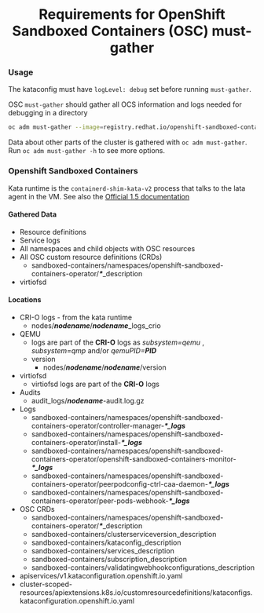 # <center>Requirements for OpenShift Sandboxed Containers (OSC) must-gather</center>


### Usage
The kataconfig must have `logLevel: debug` set before running `must-gather`.

OSC `must-gather` should gather all OCS information and logs needed for debugging in a directory
```sh
oc adm must-gather --image=registry.redhat.io/openshift-sandboxed-containers/osc-must-gather-rhel9:latest
```
Data about other parts of the cluster is gathered with `oc adm must-gather`. Run `oc adm must-gather -h` to see more options.

### Openshift Sandboxed Containers
Kata runtime is the `containerd-shim-kata-v2` process that talks to the lata agent in the VM.
See also the [Official 1.5 documentation](https://access.redhat.com/documentation/en-us/openshift_sandboxed_containers/1.5/html-single/openshift_sandboxed_containers_user_guide/index#troubleshooting-sandboxed-containers)

#### Gathered Data
- Resource definitions
- Service logs
- All namespaces and child objects with OSC resources
- All OSC custom resource definitions (CRDs)
  - sandboxed-containers/namespaces/openshift-sandboxed-containers-operator/**_*_**\_description
- virtiofsd


#### Locations
- CRI-O logs - from the kata runtime
  - nodes/**_nodename_**/**_nodename_**\_logs\_crio
- QEMU
  - logs are part of the **CRI-O** logs as _subsystem=qemu_ , _subsystem=qmp_ and/or _qemuPID=**PID**_
  - version
    - nodes/**_nodename_**/**_nodename_**/version
- virtiofsd
  - virtiofsd logs are part of the **CRI-O** logs
- Audits
  - audit_logs/**_nodename_**-audit.log.gz
- Logs
  - sandboxed-containers/namespaces/openshift-sandboxed-containers-operator/controller-manager-**_*\_logs_**
  - sandboxed-containers/namespaces/openshift-sandboxed-containers-operator/install-**_*\_logs_**
  - sandboxed-containers/namespaces/openshift-sandboxed-containers-operator/openshift-sandboxed-containers-monitor-**_*\_logs_**
  - sandboxed-containers/namespaces/openshift-sandboxed-containers-operator/peerpodconfig-ctrl-caa-daemon-**_*\_logs_**
  - sandboxed-containers/namespaces/openshift-sandboxed-containers-operator/peer-pods-webhook-**_*\_logs_**
-  OSC CRDs
    -  sandboxed-containers/namespaces/openshift-sandboxed-containers-operator/**_*_**\_description
   - sandboxed-containers/clusterserviceversion_description
   - sandboxed-containers/kataconfig_description
    - sandboxed-containers/services_description
    - sandboxed-containers/subscription_description
    -   sandboxed-containers/validatingwebhookconfigurations_description
- apiservices/v1.kataconfiguration.openshift.io.yaml
- cluster-scoped-resources/apiextensions.k8s.io/customresourcedefinitions/kataconfigs.kataconfiguration.openshift.io.yaml


